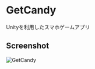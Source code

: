 # GetCandy
Unityを利用したスマホゲームアプリ

## Screenshot
![GetCandy](https://github.com/claw88/GetCandy/blob/screenshot/Screenshot_20200603-012423.jpg)
